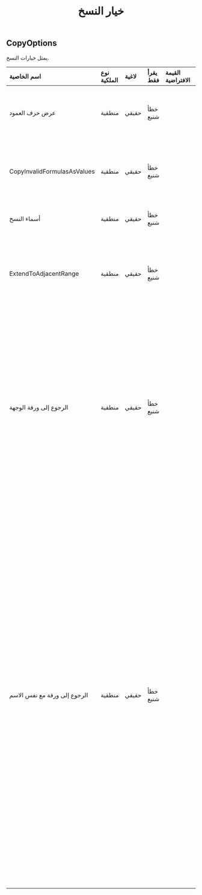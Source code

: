 ﻿---
title: خيار النسخ
second_title: Aspose.Cells Cloud Documen
type: docs
url: /ar/specification/model/copyoptions/
description: "Aspose.Cells مواصفات النموذج السحابي: CopyOptions. تعامل بسهولة مع Excel ومستندات جداول البيانات الأخرى التي تحتوي على ميزات مثل الفتح والتوليد والتحرير والتقسيم والدمج والمقارنة والتحويل"
weight: 50
---
## **CopyOptions**

 يمثل خيارات النسخ.

| اسم الخاصية| نوع الملكية| لاغية| يقرأ فقط| القيمة الافتراضية| وصف|
|:- |:- |:- |:- |:- |:- |
| عرض حرف العمود| منطقية| حقيقي| خطأ شنيع||يشير إلى ما إذا كان سيتم نسخ عرض العمود بوحدة الأحرف.|
| CopyInvalidFormulasAsValues| منطقية| حقيقي| خطأ شنيع|| إذا كانت الصيغة غير صالحة للوجهة المقصودة، فقم بنسخ القيم فقط.|
| أسماء النسخ| منطقية| حقيقي| خطأ شنيع|| يشير إلى ما إذا كان نسخ الأسماء.|
| ExtendToAdjacentRange| منطقية| حقيقي| خطأ شنيع|| يشير إلى ما إذا كان سيتم توسيع النطاقات عند نسخ النطاق إلى النطاق المجاور.|
| الرجوع إلى ورقة الوجهة| منطقية| حقيقي| خطأ شنيع|| عند نسخ النطاق في نفس الملف ويشير المخطط إلى الورقة المصدر، فإن الخطأ يعني أنه لن يتم تغيير مصدر بيانات المخطط المنسوخ. صحيح يعني أن مصدر بيانات المخطط المنسوخ يشير إلى الورقة الوجهة.|
| الرجوع إلى ورقة مع نفس الاسم| منطقية| حقيقي| خطأ شنيع||في برنامج MS Excel، عند نسخ الصيغ التي تشير إلى أوراق عمل أخرى أثناء نسخ ورقة عمل إلى ورقة عمل أخرى، يجب أن تشير الصيغ المنسوخة إلى المصنف المصدر. ومع ذلك، في بعض المواقف، قد يحتاج المستخدم إلى أن تشير الصيغ المنسوخة إلى أوراق العمل التي تحمل الاسم نفسه في نفس المصنف، كما هو الحال عندما يتم نسخ أوراق العمل هذه قبل عملية النسخ هذه، فيجب الاحتفاظ بهذه الخاصية على أنها صحيحة.|


